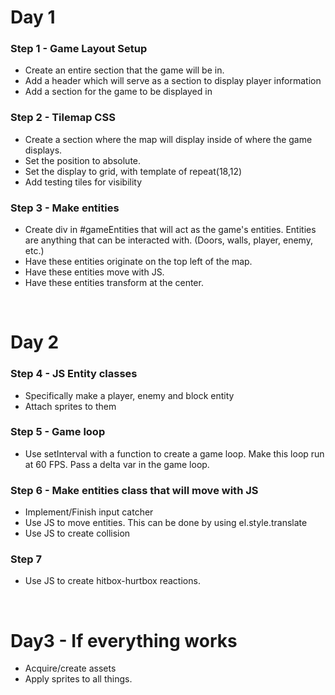 # Day 1

### Step 1 - Game Layout Setup
- Create an entire section that the game will be in.
- Add a header which will serve as a section to display player information
- Add a section for the game to be displayed in

### Step 2 - Tilemap CSS
- Create a section where the map will display inside of where the game displays.
- Set the position to absolute.
- Set the display to grid, with template of repeat(18,12)
- Add testing tiles for visibility

### Step 3 - Make entities
- Create div in #gameEntities that will act as the game's entities.
Entities are anything that can be interacted with. (Doors, walls, player, enemy, etc.)
- Have these entities originate on the top left of the map.
- Have these entities move with JS.
- Have these entities transform at the center.

<br>

# Day 2

### Step 4 - JS Entity classes
- Specifically make a player, enemy and block entity
- Attach sprites to them

### Step 5 - Game loop
- Use setInterval with a function to create a game loop.
Make this loop run at 60 FPS. Pass a delta var in the game loop.

### Step 6 - Make entities class that will  move with JS
- Implement/Finish input catcher
- Use JS to move entities. This can be done by using el.style.translate
- Use JS to create collision

### Step 7
- Use JS to create hitbox-hurtbox reactions.

<br>

# Day3 - If everything works
- Acquire/create assets
- Apply sprites to all things.

